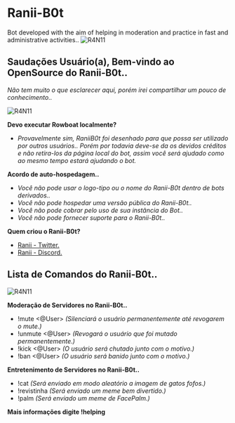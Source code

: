 # Ranii-B0t
Bot developed with the aim of helping in moderation and practice in fast and administrative activities..
![R4N11](https://i.imgur.com/O9Hv7dh.png)
## **Saudações Usuário(a), Bem-vindo ao OpenSource do Ranii-B0t..**
_Não tem muito o que esclarecer aqui, porém irei compartilhar um pouco de conhecimento.._

![R4N11](https://i.imgur.com/YaSc2os.png)

**Devo executar Rowboat localmente?**
- _Provavelmente sim, RaniiB0t foi desenhado para que possa ser utilizado por outros usuários.. Porém por todavia deve-se da os devidos créditos e não retira-los da página local do bot, assim você será ajudado como ao mesmo tempo estará ajudando o bot._

**Acordo de auto-hospedagem..**
- _Você não pode usar o logo-tipo ou o nome do Ranii-B0t dentro de bots derivados.._
- _Você não pode hospedar uma versão pública do Ranii-B0t.._
- _Você não pode cobrar pelo uso de sua instância do Bot.._
- _Você não pode fornecer suporte para o Ranii-B0t.._

**Quem criou o Ranii-B0t?**
- [Ranii - Twitter.](https://twitter.com/RaniiReis)
- [Ranii - Discord.](https://discord.gg/r2B7ave)

## **Lista de Comandos do Ranii-B0t..**

![R4N11](https://i.imgur.com/gIq0wxk.png)

**Moderação de Servidores no Ranii-B0t..**
- !mute <@User> _(Silenciará o usuário permanentemente até revogarem o mute.)_
- !unmute <@User> _(Revogará o usuário que foi mutado permanentemente.)_
- !kick <@User> <Motivo> _(O usuário será chutado junto com o motivo.)_
- !ban <@User> <Motivo> _(O usuário será banido junto com o motivo.)_
  
**Entretenimento de Servidores no Ranii-B0t..**
- !cat _(Será enviado em modo aleatório a imagem de gatos fofos.)_
- !revistinha _(Será enviado um meme bem divertido.)_
- !palm _(Será enviado um meme de *FacePalm*.)_

**Mais informações digite !helping**
